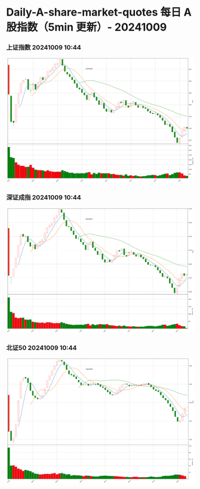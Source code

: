 
# Daily-A-share-market-quotes 每日 A 股指数（5min 更新）- 20241009

### 上证指数 20241009 10:44
![](./fig/2024/10/20241009-sh000001.png)

### 深证成指 20241009 10:44
![](./fig/2024/10/20241009-sz399001.png)

### 北证50 20241009 10:44
![](./fig/2024/10/20241009-bj899050.png)
